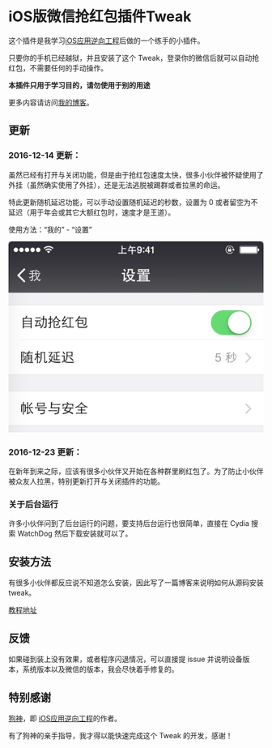 # iOS版微信抢红包插件Tweak

这个插件是我学习[iOS应用逆向工程](http://www.amazon.cn/iOS%E5%BA%94%E7%94%A8%E9%80%86%E5%90%91%E5%B7%A5%E7%A8%8B-%E6%B2%99%E6%A2%93%E7%A4%BE/dp/B00VFDVY7E/ref=sr_1_1?ie=UTF8&qid=1453170509&sr=8-1&keywords=ios%E9%80%86%E5%90%91%E5%B7%A5%E7%A8%8B)后做的一个练手的小插件。

只要你的手机已经越狱，并且安装了这个 Tweak，登录你的微信后就可以自动抢红包，不需要任何的手动操作。

**本插件只用于学习目的，请勿使用于别的用途**

更多内容请访问[我的博客](http://www.swiftyper.com)。

## 更新

### 2016-12-14 更新：

虽然已经有打开与关闭功能，但是由于抢红包速度太快，很多小伙伴被怀疑使用了外挂（虽然确实使用了外挂），还是无法逃脱被踢群或者拉黑的命运。

特此更新随机延迟功能，可以手动设置随机延迟的秒数，设置为 0 或者留空为不延迟（用于年会或其它大额红包时，速度才是王道）。

使用方法：“我的” - “设置”

![RedEnvelopDelay](./ScreenShots/RedEnvelopDelayNew.png)

### 2016-12-23 更新：

在新年到来之际，应该有很多小伙伴又开始在各种群里刷红包了。为了防止小伙伴被众友人拉黑，特别更新打开与关闭插件的功能。

### 关于后台运行

许多小伙伴问到了后台运行的问题，要支持后台运行也很简单，直接在 Cydia 搜索 WatchDog 然后下载安装就可以了。


## 安装方法

有很多小伙伴都反应说不知道怎么安装，因此写了一篇博客来说明如何从源码安装 tweak。

[教程地址](http://www.swiftyper.com/2016/01/25/ios-tweak-install-guide/)

## 反馈

如果碰到装上没有效果，或者程序闪退情况，可以直接提 issue 并说明设备版本，系统版本以及微信的版本，我会尽快着手修复的。

## 特别感谢

[狗神](https://github.com/iosre)，即 [iOS应用逆向工程](http://www.amazon.cn/iOS%E5%BA%94%E7%94%A8%E9%80%86%E5%90%91%E5%B7%A5%E7%A8%8B-%E6%B2%99%E6%A2%93%E7%A4%BE/dp/B00VFDVY7E/ref=sr_1_1?ie=UTF8&qid=1453170509&sr=8-1&keywords=ios%E9%80%86%E5%90%91%E5%B7%A5%E7%A8%8B)的作者。

有了狗神的亲手指导，我才得以能快速完成这个 Tweak 的开发，感谢！


